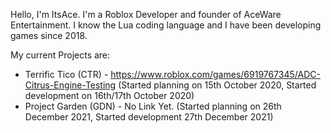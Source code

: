 Hello, I'm ItsAce. I'm a Roblox Developer and founder of AceWare Entertainment.
I know the Lua coding language and I have been developing games since 2018.

My current Projects are:
- Terrific Tico (CTR) - https://www.roblox.com/games/6919767345/ADC-Citrus-Engine-Testing (Started planning on 15th October 2020, Started development on 16th/17th October 2020)
- Project Garden (GDN) - No Link Yet. (Started planning on 26th December 2021, Started development 27th December 2021)

<!---
ItsAce07/ItsAce07 is a ✨ special ✨ repository because its `README.md` (this file) appears on your GitHub profile.
You can click the Preview link to take a look at your changes.
--->
